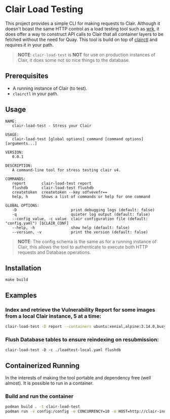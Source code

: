 # Clair Load Testing

This project provides a simple CLI for making requests to Clair. Although it doesn't boast the same HTTP control as a load testing tool such as [wrk](https://github.com/wg/wrk), it does offer a way to construct API calls to Clair that all container layers to be fetched without the need for Quay. This tool is build on top of [clairctl](https://github.com/quay/clair/blob/cbdc9caab450489377ab1d6bb19429d54df639cc/Documentation/reference/clairctl.md) and requires it in your path.

> **NOTE**: `clair-load-test` is **NOT** for use on production instances of Clair, it does some not so nice things to the database.

## Prerequisites

* A running instance of Clair (to test).
* `clairctl` in your path.

## Usage
```
NAME:
   clair-load-test - Stress your Clair

USAGE:
   clair-load-test [global options] command [command options] [arguments...]

VERSION:
   0.0.1

DESCRIPTION:
   A command-line tool for stress testing clair v4.

COMMANDS:
   report       clair-load-test report
   flushdb      clair-load-test flushdb
   createtoken  createtoken --key sdfvevefr==
   help, h      Shows a list of commands or help for one command

GLOBAL OPTIONS:
   -D                        print debugging logs (default: false)
   -q                        quieter log output (default: false)
   --config value, -c value  clair configuration file (default: "config.yaml") [$CLAIR_CONF]
   --help, -h                show help (default: false)
   --version, -v             print the version (default: false)

```

> **NOTE**: The config schema is the same as for a running instance of Clair, this allows the tool to authenticate to execute both HTTP requests and Database operations.

## Installation

```
make build
```

## Examples

### Index and retrieve the Vulnerability Report for some images from a local Clair instance, 5 at a time:
```sh
clair-load-test -D report --containers ubuntu:xenial,alpine:3.14.0,busybox:uclibc,postgres:9.6.22,redis:buster,python:slim,node:latest,mysql:8.0.25,mongo:5.0.0-rc3,nginx:mainline --concurrency=5 --host="http://localhost:6060"
```

### Flush Database tables to ensure reindexing on resubmission:
```
clair-load-test -D -c ./loadtest-local.yaml flushdb
```

## Containerized Running

In the interests of making the tool portable and dependency free (well almost). It is possible to run in a container.

### Build and run the container

```sh
podman build . -t clair-load-test
podman run -v config:/config -e CONCURRENCY=10 -e HOST=http://clair-indexer-perftestx-clair.apps.quaydev-rosa-1.czz9.p1.openshiftapps.com -e CLAIR_CONF=/config/loadtest-dist.yaml -e LOADTESTENTRY=short -it clair-load-test
```

